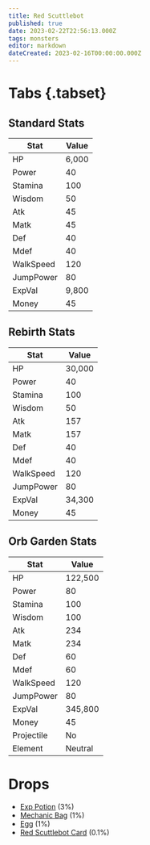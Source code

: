 ```yaml
---
title: Red Scuttlebot
published: true
date: 2023-02-22T22:56:13.000Z
tags: monsters
editor: markdown
dateCreated: 2023-02-16T00:00:00.000Z
---
```


# Tabs {.tabset}

## Standard Stats

|Stat|Value|
|-|-|
|HP|6,000|
|Power|40|
|Stamina|100|
|Wisdom|50|
|Atk|45|
|Matk|45|
|Def|40|
|Mdef|40|
|WalkSpeed|120|
|JumpPower|80|
|ExpVal|9,800|
|Money|45|
## Rebirth Stats

|Stat|Value|
|-|-|
|HP|30,000|
|Power|40|
|Stamina|100|
|Wisdom|50|
|Atk|157|
|Matk|157|
|Def|40|
|Mdef|40|
|WalkSpeed|120|
|JumpPower|80|
|ExpVal|34,300|
|Money|45|
## Orb Garden Stats

|Stat|Value|
|-|-|
|HP|122,500|
|Power|80|
|Stamina|100|
|Wisdom|100|
|Atk|234|
|Matk|234|
|Def|60|
|Mdef|60|
|WalkSpeed|120|
|JumpPower|80|
|ExpVal|345,800|
|Money|45|
|Projectile|No|
|Element|Neutral|

# Drops
 * [Exp Potion](/items/exp-potion.md) (3%)
 * [Mechanic Bag](/items/mechanic-bag.md) (1%)
 * [Egg](/items/egg.md) (1%)
 * [Red Scuttlebot Card](/items/red-scuttlebot-card.md) (0.1%)
